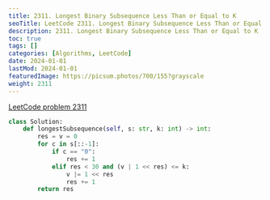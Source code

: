 ```yaml
---
title: 2311. Longest Binary Subsequence Less Than or Equal to K
seoTitle: LeetCode 2311. Longest Binary Subsequence Less Than or Equal to K | Python solution and explanation
description: 2311. Longest Binary Subsequence Less Than or Equal to K
toc: true
tags: []
categories: [Algorithms, LeetCode]
date: 2024-01-01
lastMod: 2024-01-01
featuredImage: https://picsum.photos/700/155?grayscale
weight: 2311
---
```


[LeetCode problem 2311](https://leetcode.com/problems/longest-binary-subsequence-less-than-or-equal-to-k/)

```python
class Solution:
    def longestSubsequence(self, s: str, k: int) -> int:
        res = v = 0
        for c in s[::-1]:
            if c == "0":
                res += 1
            elif res < 30 and (v | 1 << res) <= k:
                v |= 1 << res
                res += 1
        return res

```
